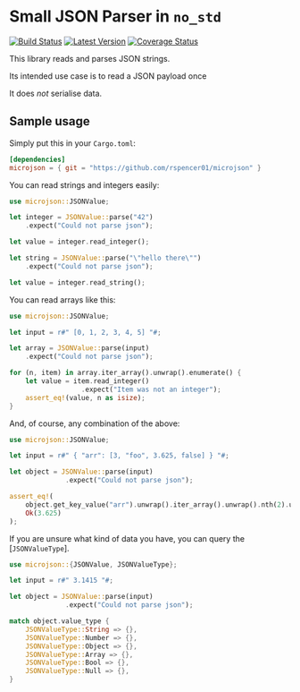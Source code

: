 Small JSON Parser in `no_std`
=============================

[![Build Status](https://travis-ci.org/rspencer01/microjson.svg?branch=master)](https://travis-ci.org/rspencer01/microjson)
[![Latest Version](https://img.shields.io/crates/v/microjson.svg)](https://crates.io/crates/microjson)
[![Coverage Status](https://coveralls.io/repos/github/rspencer01/microjson/badge.svg?branch=master)](https://coveralls.io/github/rspencer01/microjson?branch=master)

This library reads and parses JSON strings.

Its intended use case is to read a JSON payload once

It does _not_ serialise data.

Sample usage
------------

Simply put this in your `Cargo.toml`:
```toml
[dependencies]
microjson = { git = "https://github.com/rspencer01/microjson" }
```

You can read strings and integers easily:
```rust
use microjson::JSONValue;

let integer = JSONValue::parse("42")
    .expect("Could not parse json");

let value = integer.read_integer();

let string = JSONValue::parse("\"hello there\"")
    .expect("Could not parse json");

let value = integer.read_string();
```

You can read arrays like this:
```rust
use microjson::JSONValue;

let input = r#" [0, 1, 2, 3, 4, 5] "#;

let array = JSONValue::parse(input)
    .expect("Could not parse json");

for (n, item) in array.iter_array().unwrap().enumerate() {
    let value = item.read_integer()
                  .expect("Item was not an integer");
    assert_eq!(value, n as isize);
}
```

And, of course, any combination of the above:
```rust
use microjson::JSONValue;

let input = r#" { "arr": [3, "foo", 3.625, false] } "#;

let object = JSONValue::parse(input)
              .expect("Could not parse json");

assert_eq!(
    object.get_key_value("arr").unwrap().iter_array().unwrap().nth(2).unwrap().read_float(),
    Ok(3.625)
);
```

If you are unsure what kind of data you have, you can query the [`JSONValueType`].
```rust
use microjson::{JSONValue, JSONValueType};

let input = r#" 3.1415 "#;

let object = JSONValue::parse(input)
              .expect("Could not parse json");

match object.value_type {
    JSONValueType::String => {},
    JSONValueType::Number => {},
    JSONValueType::Object => {},
    JSONValueType::Array => {},
    JSONValueType::Bool => {},
    JSONValueType::Null => {},
}
```
